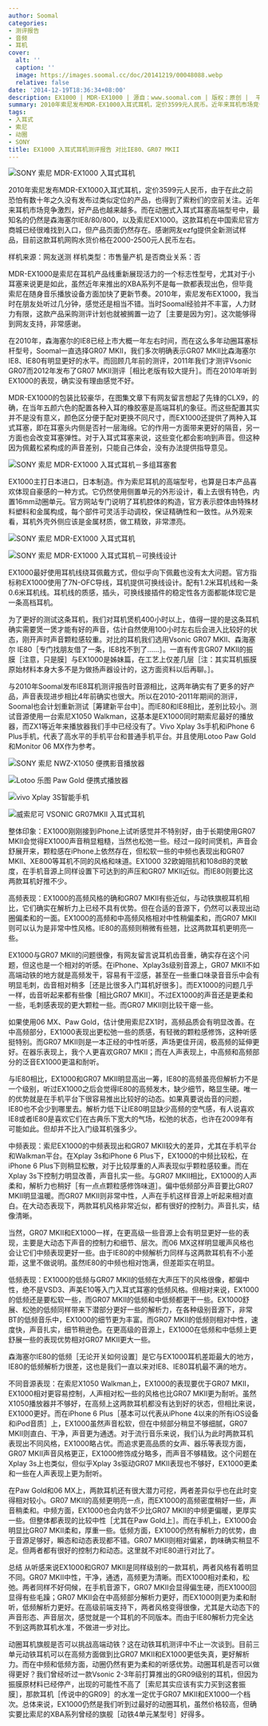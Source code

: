 ```yaml
---
author: Soomal
categories:
- 测评报告
- 音频
- 耳机
cover:
  alt: ''
  caption: ''
  image: https://images.soomal.cc/doc/20141219/00048088.webp
  relative: false
date: '2014-12-19T18:36:34+08:00'
description: EX1000 | MDR-EX1000 | 源自：www.soomal.com | 版权：原创 |  平均/总评分：07.03/836
summary: 2010年索尼发布MDR-EX1000入耳式耳机，定价3599元人民币。近年来耳机市场竞争激烈，好产品也越来越多。而在动圈式入耳式耳塞高端型号中，最知名的仍然是森海塞尔IE8/80/800，以及索尼EX1000。今天测评将对比GR07MKII、IE80两款耳机……
tags:
- 入耳式
- 索尼
- 动圈
- SONY
title: EX1000 入耳式耳机测评报告 对比IE80、GR07 MKII
---
```


![SONY 索尼 MDR-EX1000 入耳式耳机](https://images.soomal.cc/doc/20141212/00047950.webp)



2010年索尼发布MDR-EX1000入耳式耳机，定价3599元人民币，由于在此之前恐怕有数十年之久没有发布过类似定位的产品，也得到了索粉们的空前关注。近年来耳机市场竞争激烈，好产品也越来越多。而在动圈式入耳式耳塞高端型号中，最知名的仍然是森海塞尔IE8/80/800，以及索尼EX1000。这款耳机在中国索尼官方商城已经很难找到入口，但产品页面仍然存在。感谢网友ezfg提供全新测试样品，目前这款耳机网购水货价格在2000-2500元人民币左右。



样机来源：网友送测
样机类型：市售量产机
是否商业关系：否



MDR-EX1000是索尼在耳机产品线重新展现活力的一个标志性型号，尤其对于小耳塞来说更是如此，虽然近年来推出的XBA系列不是每一款都表现出色，但毕竟索尼在随身音乐播放设备方面加快了更新节奏。2010年，索尼发布EX1000，我当时在朋友处听过几分钟，感觉还是相当不错。当时Soomal经验并不丰富，人力财力有限，这款产品采购测评计划也就被搁置一边了［主要是因为穷］。这次能够得到网友支持，非常感谢。



在2010年，森海塞尔的IE8已经上市大概一年左右时间，而在这么多年动圈耳塞标杆型号，Soomal一直选择GR07 MKII，我们多次明确表示GR07 MKII比森海塞尔IE8、IE80有明显更好的水平。而回顾几年前的测评，2011年我们才测评Vsonic GR07而2012年发布了GR07 MKII测评［相比老版有较大提升］。而在2010年听到EX1000的表现，确实没有理由感觉不好。



MDR-EX1000的包装比较豪华，在图集文章下有网友留言想起了先锋的CLX9，的确，在当年五颜六色的配置各种入耳的橡胶塞是高端耳机的象征。而这些配置其实并不是没有意义，颜色区分便于配对更换不同尺寸，而EX1000还提供了两种入耳式耳塞，即在耳塞头内侧是否衬一层海绵。它的作用一方面带来更好的隔音，另一方面也会改变耳塞弹性。对于入耳式耳塞来说，这些变化都会影响到声音。但这种因为佩戴松紧构成的声音差别，只能自己体会，没有办法提供指导意见。



![SONY 索尼 MDR-EX1000 入耳式耳机－多组耳塞套](https://images.soomal.cc/doc/20141212/00047952.webp)



EX1000主打日本进口，日本制造。作为索尼耳机的高端型号，也算是日本产品喜欢体现自豪感的一种方式。它仍然使用侧置单元的外形设计，看上去很有特色，内置16mm动圈单元。官方网站专门说明了耳机腔体的构造，官方表示腔体由特殊材料塑料和金属构成，每个部件可灵活手动调校，保证精确性和一致性。从外观来看，耳机外壳外侧应该是金属材质，做工精致，非常漂亮。



![SONY 索尼 MDR-EX1000 入耳式耳机](https://images.soomal.cc/doc/20141212/00047946.webp)



![SONY 索尼 MDR-EX1000 入耳式耳机－可换线设计](https://images.soomal.cc/doc/20141212/00047947.webp)



EX1000最好使用耳机线绕耳佩戴方式，但似乎向下佩戴也没有太大问题。官方指标称EX1000使用了7N-OFC导线，耳机提供可换线设计。配有1.2米耳机线和一条0.6米耳机线。耳机线的质感，插头，可换线接插件的稳定性各方面都能体现它是一条高档耳机。



为了更好的测试这条耳机，我们对耳机煲机400小时以上，值得一提的是这条耳机确实需要煲一煲才能有好的声音，估计自然使用100小时左右后会进入比较好的状态，刚开声时声音颗粒感较重。对比的耳机我们选用Vsonic GR07 MKII、森海塞尔 IE80［专门找朋友借了一条，IE8找不到了……］。一直有传言GR07 MKII的振膜［注意，只是膜］与EX1000是姊妹篇，在工艺上仅差几层［注：其实耳机振膜原始材料本身大多不是为做扬声器设计的，这方面资料以后再聊。］。



与2010年Soomal发布IE8耳机测评报告时音源相比，这两年确实有了更多的好产品，声音表现进步相比4年前确实也很大。所以在2010-2011年期间的测评，Soomal也会计划重新测试［筹建新平台中］。而IE80和IE8相比，差别比较小。测试音源使用一台索尼X1050 Walkman，这基本是EX1000同时期索尼最好的播放器，而ZX1等近年来播放器我们手中已经没有了。Vivo Xplay 3s手机和iPhone 6 Plus手机，代表了高水平的手机平台和普通手机平台。并且使用Lotoo Paw Gold和Monitor 06 MX作为参考。



![SONY 索尼 NWZ-X1050 便携影音播放器](https://images.soomal.cc/doc/20120903/00022482_01.webp)



![Lotoo 乐图 Paw Gold 便携式播放器](https://images.soomal.cc/doc/20140811/00044862_01.webp)



![vivo Xplay 3S智能手机](https://images.soomal.cc/doc/20140121/00039801_01.webp)



![威索尼可 VSONIC GR07MKII 入耳式耳机](https://images.soomal.cc/doc/20120629/00020695_01.webp)



整体印象：EX1000刚刚接到iPhone上试听感觉并不特别好，由于长期使用GR07 MKII会觉得EX1000声音稍显粗糙，当然也松弛一些。经过一段时间煲机，声音会舒展开来，颗粒感在iPhone上依然存在，但松软一些的中频也表现出和GR07 MKII、XE800等耳机不同的风格和味道。EX1000 32欧姆阻抗和108dB的灵敏度，在手机音源上同样设置下可达到的声压和GR07 MKII近似。而IE80则要比这两款耳机好推不少。

高频表现：EX1000的高频风格的确和GR07 MKII有些近似，与动铁旗舰耳机相比，它们确实在解析力上已经不具有优势。但在合适的音源下，仍然可以表现出动圈偏柔和的一面。EX1000的高频和中高频风格相对中性稍偏柔和，而GR07 MKII则可以认为是非常中性风格。IE80的高频则稍微有些翘，比这两款耳机更明亮一些。

EX1000与GR07 MKII的问题很像，有网友留言说耳机齿音重，确实存在这个问题，但这也是一个相对的听感。在iPhone、Xplay3s级别音源上，GR07 MKII不如高端动铁的地方就是高频发干，容易有干涩感，甚至在一些重口味录音音乐中会有明显毛刺，齿音相对稍多［还是比很多入门耳机好很多］。而EX1000的问题几乎一样，齿音听起来都有些像［相比GR07 MKII］。不过EX1000的声音还是更柔和一些，毛刺感表现的更大颗粒一些。而GR07 MKII则比较干瘪一些。

如果使用06 MX、Paw Gold，估计使用索尼ZX1时，高频品质会有明显改善。在中高频部分，EX1000表现出更松弛一些的质感，有轻微的颗粒感修饰，这种听感挺特别。而GR07 MKII则是一本正经的中性听感，声场更佳开阔，极高频的延伸更好。在器乐表现上，我个人更喜欢GR07 MKII；而在人声表现上，中高频和高频部分的泛音EX1000更温和耐听。

与IE80相比，EX1000和GR07 MKII明显高出一筹，IE80的高频虽亮但解析力不是一个级别，听过EX1000之后会觉得IE80的高频发木，缺少细节，略显生硬。唯一的优势就是在手机平台下很容易推出比较好的动态。如果真要说齿音的问题，IE80也不会少到哪里去。解析力低下让IE80明显缺少高频的空气感，有人说喜欢IE8或者IE80是喜欢它们在古典乐下宽大的气场，松弛的状态，也许在2009年有可能如此。但却并不比入门级耳机强多少。

中频表现：索尼EX1000的中频表现出和GR07 MKII较大的差异，尤其在手机平台和Walkman平台。在Xplay 3s和iPhone 6 Plus下，EX1000的中频比较松，在iPhone 6 Plus下则稍显松散，对于比较厚重的人声表现似乎颗粒感较重。而在Xplay 3s下控制力明显改善，声音扎实一些。与GR07 MKII相比，EX1000的人声柔和，解析力也稍好［有一点点颗粒感修饰味道］。偏中低频部分声音要比GR07 MKII明显温暖。而GR07 MKII则非常中性，人声在手机这样音源上听起来相对直白。在大动态表现下，两款耳机风格非常近似，都有很好的控制力。声音扎实，结像清晰。

当然，GR07 MKII和EX1000一样，在更高级一些音源上会有明显更好一些的表现，主要是大动态下声音的控制力和细节、层次。而06 MX这样明显暖声风格也会让它们中频表现更好一些。由于IE80的中频解析力同样与这两款耳机有不小差距，这里不做说明。虽然IE80的中频也相对饱满，但差距实在明显。

低频表现：EX1000的低频与GR07 MKII的低频在大声压下的风格很像，都偏中性，绝不是VSD3、声美E10等入门入耳式耳塞的低频风格。但相对来说，EX1000的低频还是要松软一些，而GR07 MKII的低频和中低频都更干一些。EX1000舒展、松弛的低频同样带来下潜部分更好一些的解析力，在各种级别音源下，非常BT的低频音乐中，EX1000的细节更为丰富。而GR07 MKII的低频则相对中性，速度快，声音扎实，细节稍逊色。在更高级的音源上，EX1000在低频和中低频上更舒展一些的表现优势相对GR07 MKII更大一些。

森海塞尔IE80的低频［无论开关如何设置］是它与EX1000耳机差距最大的地方，IE80的低频解析力很差，这也是我们一直以来对IE8、IE80耳机最不满的地方。

不同音源表现：在索尼X1050 Walkman上，EX1000的表现要优于GR07 MKII，EX1000相对更容易控制，人声相对松一些的风格也比GR07 MKII更为耐听。虽然X1050播放器并不够好，在高频上这两款耳机都没有达到好的状态，但相比来说，EX1000更好。而在iPhone 6 Plus［基本可以代表从iPhone 4以来的所有iOS设备和iPod音质］上，EX1000虽然声音松软，但在中频部分稍显不够细腻，GR07 MKII则直白、干净，声音更为通透。对于流行音乐来说，我们认为此时两款耳机表现出不同风格，EX1000略占优。而追求更高品质的女声、器乐等表现方面，GR07 MKII声音风格更正，EX1000修饰成分略多，而声音不够精致。这个问题在Xplay 3s上也类似，但似乎Xplay 3s驱动GR07 MKII表现也不够好，EX1000更柔和一些在人声表现上更为耐听。

在Paw Gold和06 MX上，两款耳机还有很大潜力可挖，两者差异似乎也在此时变得相对较小。GR07 MKII的高频更明亮一点，而EX1000的高频密度稍好一些，声音稍柔和。中频方面，EX1000也会内敛不少比GR07 MKII的中频更偏暖，更厚实一些。但整体都表现的比较中性［尤其在Paw Gold上］。而在手机上，EX1000会明显比GR07 MKII柔和，厚重一些。低频方面，EX1000仍然有解析力的优势，由于音源足够好，瞬态和动态表现都不错。GR07 MKII则相对偏紧，韵味确实稍显不足。但两者都有很好的控制力和动态。这里就不对IE80进行对比了。

总结
从听感来说EX1000和GR07 MKII是同样级别的一款耳机，两者风格有着明显不同。GR07 MKII中性，干净，通透，高频更为清晰。而EX1000相对柔和，松弛。两者同样不好伺候，在手机音源下，GR07 MKII会显得偏生硬，而EX1000回显得有些毛躁；GR07 MKII会在中高频部分解析力更好，而EX1000则更为柔和耐听，低频解析力更好。在高级前端支持下，两者风格变得很像，尤其是大动态下的声音形态、声音层次，感觉就是一个耳机的不同版本。而由于IE80解析力完全达不到这两款耳机水准，不做进一步对比。

动圈耳机旗舰是否可以挑战高端动铁？这在动铁耳机测评中不止一次谈到。目前三单元动铁耳机可以在高频方面做到比GR07 MKII和EX1000更低失真，更好解析力。而在中频和低频方面，动圈仍然有更为柔和的听感优势。动圈耳机是否可以做得更好？我们曾经听过一款Vsonic 2-3年前打算推出的GR09级别的耳机，但因为振膜原材料已经停产，出现的可能性不高了［索尼其实应该有实力买到这套振膜］，那款耳机［传说中的GR09］的水准一定优于GR07 MKII和EX1000一个档次。总体来说，EX1000仍然是我们听到过最好的动圈耳机，虽然价格较高，但确实要比索尼的XBA系列曾经的旗舰［动铁4单元某型号］好得多。